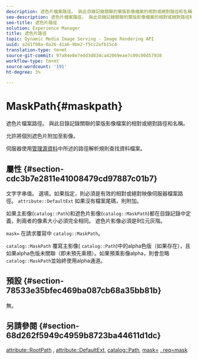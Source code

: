 ```yaml
---
description: 遮色片檔案路徑。 與此目錄記錄關聯的蒙版影像檔案的相對或絕對路徑和名稱。
seo-description: 遮色片檔案路徑。 與此目錄記錄關聯的蒙版影像檔案的相對或絕對路徑和名稱。
seo-title: 遮色片路徑
solution: Experience Manager
title: 遮色片路徑
topic: Dynamic Media Image Serving - Image Rendering API
uuid: a2d1f08a-0a26-41a6-9be2-f5cc2afb15c4
translation-type: tm+mt
source-git-commit: 97a84e8e7edd3d834ca42069eae7c09c00d57938
workflow-type: tm+mt
source-wordcount: '191'
ht-degree: 3%

---
```



# MaskPath{#maskpath}

遮色片檔案路徑。 與此目錄記錄關聯的蒙版影像檔案的相對或絕對路徑和名稱。

允許將個別遮色片附加至影像。

伺服器使用[管理源資料](/help/aem-is-ir-api/is-api/image-serving-api-ref/c-configuration-and-administration/c-configuration-and-administration.md)中所述的路徑解析規則查找資料檔案。

## 屬性 {#section-cdc3b7e2811e41008479cd97887c01b7}

文字字串值。 選填。如果指定，則必須是有效的相對或絕對映像伺服器檔案路徑。 `attribute::DefaultExt` 如果沒有檔案尾碼，則附加。

如果主影像(`catalog::Path`)和遮色片影像(`catalog::MaskPath`)都在目錄記錄中定義，則兩者的像素大小必須完全相同。 遮色片影像必須是8位元灰階。

`mask=` 在請求覆寫中 `catalog::MaskPath`。

`catalog::MaskPath` 覆寫主影像( `catalog::Path`)中的alpha色版（如果存在），且如果alpha色版未關聯（即未預先乘積）。如果預乘影像alpha，則會忽略`catalog::MaskPath`並始終使用alpha通道。

## 預設 {#section-78533e35bfec469ba087cb68a35bb81b}

無。

## 另請參閱 {#section-68d262f5949c4959b8723ba44611d1dc}

[attribute::RootPath](/help/aem-is-ir-api/is-api/image-catalog/image-serving-api-ref/c-image-catalog-reference/c-attributes-reference/r-rootpath.md) ,  [attribute::DefaultExt](/help/aem-is-ir-api/is-api/image-catalog/image-serving-api-ref/c-image-catalog-reference/c-attributes-reference/r-defaultext.md),  [catalog::Path](../../../../../../is-api/image-catalog/image-serving-api-ref/c-image-catalog-reference/c-image-svg-data-reference/c-image-data-reference/r-path-cat.md#reference-306afcaff172440ca81b85da8d78213c),  [mask=](/help/aem-is-ir-api/is-api/http-ref/image-serving-api-ref/c-http-protocol-reference/c-command-reference/r-mask.md) [, req=mask](/help/aem-is-ir-api/is-api/http-ref/image-serving-api-ref/c-http-protocol-reference/c-command-reference/r-req/r-req.md)
